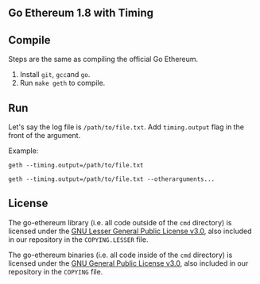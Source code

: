 ## Go Ethereum 1.8 with Timing

## Compile
Steps are the same as compiling the official Go Ethereum.

1. Install `git`, `gcc`and `go`.
2. Run `make geth` to compile.

## Run

Let's say the log file is `/path/to/file.txt`. Add `timing.output` flag in the front of the argument.

Example:

```shell
geth --timing.output=/path/to/file.txt
```

```shell
geth --timing.output=/path/to/file.txt --otherarguments...
```

## License

The go-ethereum library (i.e. all code outside of the `cmd` directory) is licensed under the
[GNU Lesser General Public License v3.0](https://www.gnu.org/licenses/lgpl-3.0.en.html), also
included in our repository in the `COPYING.LESSER` file.

The go-ethereum binaries (i.e. all code inside of the `cmd` directory) is licensed under the
[GNU General Public License v3.0](https://www.gnu.org/licenses/gpl-3.0.en.html), also included
in our repository in the `COPYING` file.

